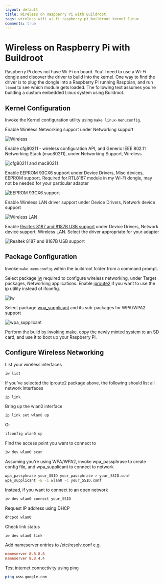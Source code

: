 ```yaml
---
layout: default
title: Wireless on Raspberry Pi with Buildroot
tags: wireless wifi wi-fi raspberry pi buildroot kernel linux
comments: true
---
```

# Wireless on Raspberry Pi with Buildroot

Raspberry Pi does not have Wi-Fi on board. You'll need to use a Wi-Fi dongle and discover the driver to build into the kernel. One way to find the driver is to plug the dongle into a Raspberry Pi running Raspbian, and run `lsmod` to see which module gets loaded. The following text assumes you're building a custom embedded Linux system using Buildroot.

## Kernel Configuration

Invoke the Kernel configuration utility using `make linux-menuconfig`.

Enable Wireless Networking support under Networking support

![Wireless](/assets/img/buildroot-kernel-networking-wireless.png)

Enable cfg80211 - wireless configuration API, and Generic IEEE 802.11 Networking Stack (mac80211), under Networking Support, Wireless

![cfg80211 and mac80211](/assets/img/buildroot-kernel-networking-wireless-options.png)

Enable EEPROM 93CX6 support under Device Drivers, Misc devices, EEPROM support. Required for RTL8187 module in my Wi-Fi dongle, may not be needed for your particular adapter

![EEPROM 93CX6 support](/assets/img/buildroot-kernel-driver-eeprom-93cx6.png)

Enable Wireless LAN driver support under Device Drivers, Network device support

![Wireless LAN](/assets/img/buildroot-kernel-driver-wireless-lan.png)

Enable [Realtek 8187 and 8187B USB support](http://wireless.kernel.org/en/users/Drivers/rtl8187) under Device Drivers, Network device support, Wireless LAN. Select the driver appropriate for your adapter

![Realtek 8187 and 8187B USB support](/assets/img/buildroot-kernel-driver-realtek-8187.png)

## Package Configuration

Invoke `make menuconfig` within the buildroot folder from a command prompt.

Select package [iw](http://wireless.kernel.org/en/users/Documentation/iw) required to configure wireless networking, under Target packages, Networking applications. Enable [iproute2](http://www.linuxfoundation.org/collaborate/workgroups/networking/iproute2) if you want to use the ip utility instead of ifconfig.

![iw](/assets/img/buildroot-packages-iw.png)

Select package [wpa_supplicant](http://wireless.kernel.org/en/users/Documentation/wpa_supplicant) and its sub-packages for WPA/WPA2 support

![wpa_supplicant](/assets/img/buildroot-packages-wpa-supplicant.png)

Perform the build by invoking make, copy the newly minted system to an SD card, and use it to boot up your Raspberry Pi.

## Configure Wireless Networking

List your wireless interfaces

```bash
iw list
```

If you've selected the iproute2 package above, the following should list all network interfaces

```bash
ip link
```

Bring up the wlan0 interface

```bash
ip link set wlan0 up
```

Or

```bash
ifconfig wlan0 up
```

Find the access point you want to connect to

```bash
iw dev wlan0 scan
```

Assuming you're using WPA/WPA2, invoke wpa_passphrase to create config file, and wpa_supplicant to connect to network

```bash
wpa_passphrase your_SSID your_passphrase > your_SSID.conf
wpa_supplicant -B -i wlan0 -c your_SSID.conf
```

Instead, if you want to connect to an open network

```bash
iw dev wlan0 connect your_SSID
```

Request IP address using DHCP

```bash
dhcpcd wlan0
```

Check link status

```bash
iw dev wlan0 link
```

Add nameserver entries to /etc/resolv.conf e.g.

```conf
nameserver 8.8.8.8
nameserver 8.8.4.4
```

Test internet connectivity using ping

```bash
ping www.google.com
```

